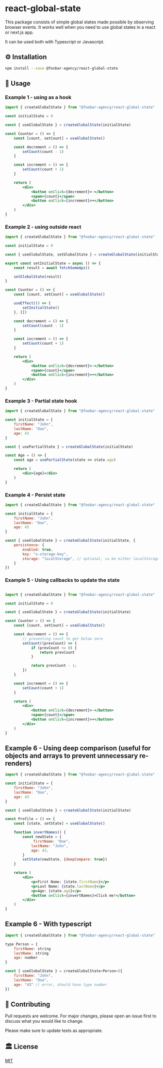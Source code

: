 # react-global-state

This package consists of simple global states made possible by observing browser events. It works well when you need to use global states in a react or next.js app.

It can be used both with Typescript or Javascript.

## ⚙️ Installation

```bash
npm install --save @foobar-agency/react-global-state
```

## 🔌 Usage

### Example 1 - using as a hook
```jsx
import { createGlobalState } from "@foobar-agency/react-global-state"

const initialState = 0

const { useGlobalState } = createGlobalState(initialState)

const Counter = () => {
    const [count, setCount] = useGlobalState()

    const decrement = () => {
        setCount(count - 1)
    }

    const increment = () => {
        setCount(count + 1)
    }

    return (
        <div>
            <button onClick={decrement}>-</button>
            <span>{count}</span>
            <button onClick={increment}>+</button>
        </div>
    )
}
```

### Example 2 - using outside react

```jsx
import { createGlobalState } from "@foobar-agency/react-global-state"

const initialState = 0

const { useGlobalState, setGlobalState } = createGlobalState(initialState)

export const setInitialState = async () => {
    const result = await fetchSomeApi()

    setGlobalState(result)
}

const Counter = () => {
    const [count, setCount] = useGlobalState()

    useEffect(() => {
        setInitialState()
    }, [])

    const decrement = () => {
        setCount(count - 1)
    }

    const increment = () => {
        setCount(count + 1)
    }

    return (
        <div>
            <button onClick={decrement}>-</button>
            <span>{count}</span>
            <button onClick={increment}>+</button>
        </div>
    )
}
```

### Example 3 - Partial state hook
```jsx
import { createGlobalState } from "@foobar-agency/react-global-state"

const initialState = {
    firstName: "John",
    lastName: "Doe",
    age: 43
}

const { usePartialState } = createGlobalState(initialState)

const Age = () => {
    const age = usePartialState(state => state.age)

    return (
        <div>{age}</div>
    )
}
```

### Example 4 - Persist state
```jsx
import { createGlobalState } from "@foobar-agency/react-global-state"

const initialState = {
    firstName: "John",
    lastName: "Doe",
    age: 43
}

const { useGlobalState } = createGlobalState(initialState, {
    persistence: {
        enabled: true,
        key: "x-storage-key",
        storage: "localStorage", // optional, ca be either localStorage or sessionStorage, localStorage by default
    }
})
```

### Example 5 - Using callbacks to update the state
```jsx

import { createGlobalState } from "@foobar-agency/react-global-state"

const initialState = 0

const { useGlobalState } = createGlobalState(initialState)

const Counter = () => {
    const [count, setCount] = useGlobalState()

    const decrement = () => {
        // preventing count to get below zero
        setCount((prevCount) => {
            if (prevCount <= 0) {
                return prevCount
            }

            return prevCount - 1;
        })
    }

    const increment = () => {
        setCount(count + 1)
    }

    return (
        <div>
            <button onClick={decrement}>-</button>
            <span>{count}</span>
            <button onClick={increment}>+</button>
        </div>
    )
}
```

## Example 6 - Using deep comparison (useful for objects and arrays to prevent unnecessary re-renders)
```jsx
import { createGlobalState } from "@foobar-agency/react-global-state"

const initialState = {
    firstName: "John",
    lastName: "Doe",
    age: 43
}

const { useGlobalState } = createGlobalState(initialState)

const Profile = () => {
    const [state, setState] = useGlobalState()

    function invertNames() {
        const newState = {
             firstName: "Doe",
            lastName: "John",
            age: 43,
        }
        setState(newState, {deepCompare: true})
    }

    return (
        <div>
            <p>First Name: {state.firstName}</p>
            <p>Last Name: {state.lastName}</p>
            <p>Age: {state.age}</p>
            <button onClick={invertNames}>Click me!</button>
        </div>
    )
}
```

## Example 6 - With typescript
```jsx
import { createGlobalState } from "@foobar-agency/react-global-state"

type Person = {
    firstName: string
    lastName: string
    age: number
}

const { useGlobalState } = createGlobalState<Person>({
    firstName: "John",
    lastName: "Doe",
    age: "43" // error, should have type number
})
```

## 👥 Contributing

Pull requests are welcome. For major changes, please open an issue first to discuss what you would like to change.

Please make sure to update tests as appropriate.

## 🏛 License

[MIT](https://choosealicense.com/licenses/mit/)